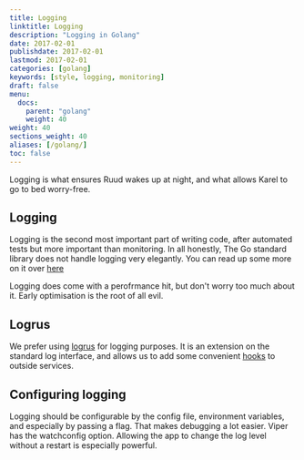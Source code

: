 ```yaml
---
title: Logging
linktitle: Logging
description: "Logging in Golang"
date: 2017-02-01
publishdate: 2017-02-01
lastmod: 2017-02-01
categories: [golang]
keywords: [style, logging, monitoring]
draft: false
menu:
  docs:
    parent: "golang"
    weight: 40
weight: 40
sections_weight: 40
aliases: [/golang/]
toc: false
---
```


Logging is what ensures Ruud wakes up at night, and what allows Karel to go to bed
worry-free.

## Logging
Logging is the second most important part of writing code, after automated tests but more 
important than monitoring. In all honestly, The Go standard library does not handle logging 
very elegantly. You can read up some more on it over [here](https://logmatic.io/blog/our-guide-to-a-golang-logs-world/)

Logging does come with a perofrmance hit, but don't worry too much about it. Early optimisation
is the root of all evil.

## Logrus
We prefer using [logrus](https://github.com/sirupsen/logrus) for logging purposes. It is an extension on the standard log interface,
and allows us to add some convenient [hooks](https://github.com/CIP-NL/logrus-hooks) to 
outside services.

## Configuring logging
Logging should be configurable by the config file, environment variables, and especially
by passing a flag. That makes debugging a lot easier. Viper has the watchconfig option.
Allowing the app to change the log level without a restart is especially powerful.

